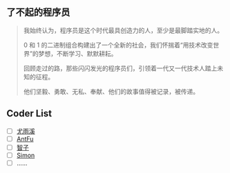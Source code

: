 ## 了不起的程序员

> 我始终认为，程序员是这个时代最具创造力的人，至少是最脚踏实地的人。
>
> 0 和 1 的二进制组合构建出了一个全新的社会，我们怀揣着“用技术改变世界”的梦想，不断学习、默默耕耘。
>
> 回顾走过的路，那些闪闪发光的程序员们，引领着一代又一代技术人踏上未知的征程。
>
> 他们坚毅、勇敢、无私、奉献、他们的故事值得被记录，被传递。

## Coder List

- [ ] [尤雨溪](./coder/evan.md)
- [ ] [AntFu](./coder/antfu.md)
- [ ] [智子](./coder/sxzz.md)
- [ ] [Simon](https://simonhe.me)
- [ ] ......